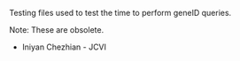 Testing files used to test the time to perform geneID queries.

Note: These are obsolete.

  * Iniyan Chezhian - JCVI
